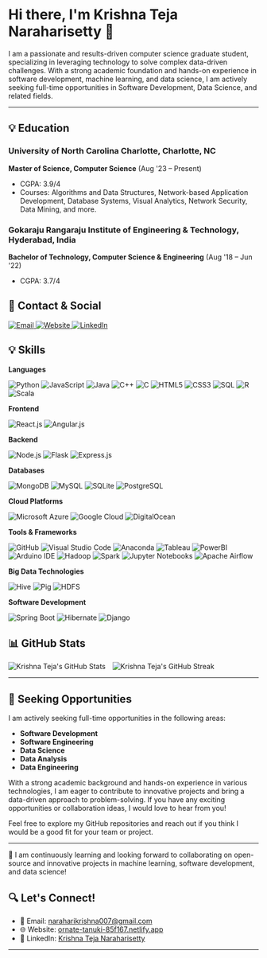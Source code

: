 # Hi there, I'm Krishna Teja Naraharisetty 👋

I am a passionate and results-driven computer science graduate student, specializing in leveraging technology to solve complex data-driven challenges. With a strong academic foundation and hands-on experience in software development, machine learning, and data science, I am actively seeking full-time opportunities in Software Development, Data Science, and related fields.

---

## 💡 Education
### University of North Carolina Charlotte, Charlotte, NC  
**Master of Science, Computer Science** (Aug '23 – Present)  
- CGPA: 3.9/4  
- Courses: Algorithms and Data Structures, Network-based Application Development, Database Systems, Visual Analytics, Network Security, Data Mining, and more.

### Gokaraju Rangaraju Institute of Engineering & Technology, Hyderabad, India  
**Bachelor of Technology, Computer Science & Engineering** (Aug '18 – Jun '22)  
- CGPA: 3.7/4  

## 🔗 Contact & Social

<p>
    <a href="mailto:naraharikrishna007@gmail.com">
        <img src="https://img.shields.io/badge/Email-D14836?style=for-the-badge&logo=gmail&logoColor=white" alt="Email"/>
    </a>
    <a href="https://ornate-tanuki-85f167.netlify.app">
        <img src="https://img.shields.io/badge/Website-000000?style=for-the-badge&logo=About.me&logoColor=white" alt="Website"/>
    </a>
    <a href="https://www.linkedin.com/in/krishna-teja-naraharisetty-3592211a9/">
        <img src="https://img.shields.io/badge/LinkedIn-0077B5?style=for-the-badge&logo=linkedin&logoColor=white" alt="LinkedIn"/>
    </a>
</p>


## 💡 Skills

**Languages**  
<p>
    <img src="https://img.shields.io/badge/Python-3670A0?style=for-the-badge&logo=python&logoColor=ffdd54" alt="Python"/>
    <img src="https://img.shields.io/badge/JavaScript-F7DF1E?style=for-the-badge&logo=javascript&logoColor=black" alt="JavaScript"/>
    <img src="https://img.shields.io/badge/Java-ED8B00?style=for-the-badge&logo=java&logoColor=white" alt="Java"/>
    <img src="https://img.shields.io/badge/C++-00599C?style=for-the-badge&logo=c%2B%2B&logoColor=white" alt="C++"/>
    <img src="https://img.shields.io/badge/C-00599C?style=for-the-badge&logo=c&logoColor=white" alt="C"/>
    <img src="https://img.shields.io/badge/HTML5-E34F26?style=for-the-badge&logo=html5&logoColor=white" alt="HTML5"/>
    <img src="https://img.shields.io/badge/CSS3-1572B6?style=for-the-badge&logo=css3&logoColor=white" alt="CSS3"/>
    <img src="https://img.shields.io/badge/SQL-4479A1?style=for-the-badge&logo=postgresql&logoColor=white" alt="SQL"/>
    <img src="https://img.shields.io/badge/R-276DC3?style=for-the-badge&logo=r&logoColor=white" alt="R"/>
    <img src="https://img.shields.io/badge/Scala-DC322F?style=for-the-badge&logo=scala&logoColor=white" alt="Scala"/>
</p>

**Frontend**  
<p>
    <img src="https://img.shields.io/badge/React.js-61DAFB?style=for-the-badge&logo=react&logoColor=black" alt="React.js"/>
    <img src="https://img.shields.io/badge/Angular.js-E23237?style=for-the-badge&logo=angular&logoColor=white" alt="Angular.js"/>
</p>

**Backend**  
<p>
    <img src="https://img.shields.io/badge/Node.js-339933?style=for-the-badge&logo=nodedotjs&logoColor=white" alt="Node.js"/>
    <img src="https://img.shields.io/badge/Flask-000000?style=for-the-badge&logo=flask&logoColor=white" alt="Flask"/>
    <img src="https://img.shields.io/badge/Express.js-000000?style=for-the-badge&logo=express&logoColor=white" alt="Express.js"/>
</p>

**Databases**  
<p>
    <img src="https://img.shields.io/badge/MongoDB-47A248?style=for-the-badge&logo=mongodb&logoColor=white" alt="MongoDB"/>
    <img src="https://img.shields.io/badge/MySQL-00758F?style=for-the-badge&logo=mysql&logoColor=white" alt="MySQL"/>
    <img src="https://img.shields.io/badge/SQLite-003B57?style=for-the-badge&logo=sqlite&logoColor=white" alt="SQLite"/>
    <img src="https://img.shields.io/badge/PostgreSQL-336791?style=for-the-badge&logo=postgresql&logoColor=white" alt="PostgreSQL"/>
</p>

**Cloud Platforms**  
<p>
    <img src="https://img.shields.io/badge/Microsoft%20Azure-0089D6?style=for-the-badge&logo=microsoft-azure&logoColor=white" alt="Microsoft Azure"/>
    <img src="https://img.shields.io/badge/Google%20Cloud-4285F4?style=for-the-badge&logo=google-cloud&logoColor=white" alt="Google Cloud"/>
    <img src="https://img.shields.io/badge/DigitalOcean-0080FF?style=for-the-badge&logo=digitalocean&logoColor=white" alt="DigitalOcean"/>
</p>

**Tools & Frameworks**  
<p>
    <img src="https://img.shields.io/badge/GitHub-181717?style=for-the-badge&logo=github&logoColor=white" alt="GitHub"/>
    <img src="https://img.shields.io/badge/Visual%20Studio%20Code-007ACC?style=for-the-badge&logo=visual-studio-code&logoColor=white" alt="Visual Studio Code"/>
    <img src="https://img.shields.io/badge/Anaconda-44A833?style=for-the-badge&logo=anaconda&logoColor=white" alt="Anaconda"/>
    <img src="https://img.shields.io/badge/Tableau-E97627?style=for-the-badge&logo=tableau&logoColor=white" alt="Tableau"/>
    <img src="https://img.shields.io/badge/PowerBI-F2C811?style=for-the-badge&logo=powerbi&logoColor=white" alt="PowerBI"/>
    <img src="https://img.shields.io/badge/Arduino%20IDE-00979D?style=for-the-badge&logo=arduino&logoColor=white" alt="Arduino IDE"/>
    <img src="https://img.shields.io/badge/Hadoop-66CCFF?style=for-the-badge&logo=hadoop&logoColor=white" alt="Hadoop"/>
    <img src="https://img.shields.io/badge/Apache%20Spark-E25A1C?style=for-the-badge&logo=apache-spark&logoColor=white" alt="Spark"/>
    <img src="https://img.shields.io/badge/Jupyter%20Notebooks-F37626?style=for-the-badge&logo=jupyter&logoColor=white" alt="Jupyter Notebooks"/>
    <img src="https://img.shields.io/badge/Apache%20Airflow-017A8D?style=for-the-badge&logo=apache-airflow&logoColor=white" alt="Apache Airflow"/>
</p>

**Big Data Technologies**  
<p>
    <img src="https://img.shields.io/badge/Apache%20Hive-FDEE21?style=for-the-badge&logo=apache-hive&logoColor=white" alt="Hive"/>
    <img src="https://img.shields.io/badge/Apache%20Pig-FC9D42?style=for-the-badge&logo=apache-pig&logoColor=white" alt="Pig"/>
    <img src="https://img.shields.io/badge/HDFS-1F8B1F?style=for-the-badge&logo=apache-hadoop&logoColor=white" alt="HDFS"/>
</p>

**Software Development**  
<p>
    <img src="https://img.shields.io/badge/Spring%20Boot-6DB33F?style=for-the-badge&logo=spring-boot&logoColor=white" alt="Spring Boot"/>
    <img src="https://img.shields.io/badge/Hibernate-59616C?style=for-the-badge&logo=hibernate&logoColor=white" alt="Hibernate"/>
    <img src="https://img.shields.io/badge/Django-092E20?style=for-the-badge&logo=django&logoColor=white" alt="Django"/>
</p>


## 📊 GitHub Stats

<p>
    <img src="https://github-readme-stats.vercel.app/api?username=KrishnaTejaNaraharisetty&show_icons=true&theme=radical" alt="Krishna Teja's GitHub Stats" style="margin-right: 10px;"/>
    <img src="https://github-readme-streak-stats.herokuapp.com?user=KrishnaTejaNaraharisetty&theme=radical" alt="Krishna Teja's GitHub Streak"/>
</p>


---

## 💼 Seeking Opportunities

I am actively seeking full-time opportunities in the following areas:
- **Software Development**
- **Software Engineering**
- **Data Science**
- **Data Analysis**
- **Data Engineering**

With a strong academic background and hands-on experience in various technologies, I am eager to contribute to innovative projects and bring a data-driven approach to problem-solving. If you have any exciting opportunities or collaboration ideas, I would love to hear from you!

Feel free to explore my GitHub repositories and reach out if you think I would be a good fit for your team or project.

---


🌱 I am continuously learning and looking forward to collaborating on open-source and innovative projects in machine learning, software development, and data science!

## 🔍 Let's Connect!
- 📧 Email: naraharikrishna007@gmail.com
- 🌐 Website: [ornate-tanuki-85f167.netlify.app](https://ornate-tanuki-85f167.netlify.app)  
- 💼 LinkedIn: [Krishna Teja Naraharisetty](https://linkedin.com/in/KrishnaTejaNaraharisetty)

---



